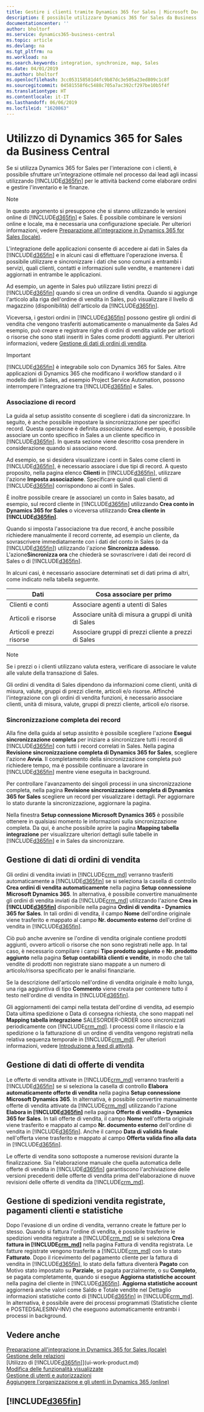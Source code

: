 ```yaml
---
title: Gestire i clienti tramite Dynamics 365 for Sales | Microsoft Docs
description: È possibile utilizzare Dynamics 365 for Sales da Business Central per mappare i dati e sfruttare l'integrazione ottimale e la sincronizzazione nel processo dai lead agli incassi.
documentationcenter: ''
author: bholtorf
ms.service: dynamics365-business-central
ms.topic: article
ms.devlang: na
ms.tgt_pltfrm: na
ms.workload: na
ms.search.keywords: integration, synchronize, map, Sales
ms.date: 04/01/2019
ms.author: bholtorf
ms.openlocfilehash: 3cc053158581d4fc9b87dc3e505a23ed809c1c8f
ms.sourcegitcommit: 04581558f6c5488c705a7ac392cf297be10b5f4f
ms.translationtype: HT
ms.contentlocale: it-IT
ms.lasthandoff: 06/06/2019
ms.locfileid: "1620863"
---
```

# <a name="using-dynamics-365-for-sales-from-business-central"></a>Utilizzo di Dynamics 365 for Sales da Business Central
Se si utilizza Dynamics 365 for Sales per l'interazione con i clienti, è possibile sfruttare un'integrazione ottimale nel processo dai lead agli incassi utilizzando [!INCLUDE[d365fin](includes/d365fin_md.md)] per le attività backend come elaborare ordini e gestire l'inventario e le finanze.

> [!NOTE]
> In questo argomento si presuppone che si stanno utilizzando le versioni online di [!INCLUDE[d365fin](includes/d365fin_md.md)] e Sales. È possibile combinare le versioni online e locale, ma è necessaria una configurazione speciale. Per ulteriori informazioni, vedere [Preparazione all'integrazione in Dynamics 365 for Sales (locale)](/dynamics365/business-central/dev-itpro/administration/prepare-dynamics-365-for-sales-for-integration).

L'integrazione delle applicazioni consente di accedere ai dati in Sales da [!INCLUDE[d365fin](includes/d365fin_md.md)] e in alcuni casi di effettuare l'operazione inversa. È possibile utilizzare e sincronizzare i dati che sono comuni a entrambi i servizi, quali clienti, contatti e informazioni sulle vendite, e mantenere i dati aggiornati in entrambe le applicazioni.  

Ad esempio, un agente in Sales può utilizzare listini prezzi di [!INCLUDE[d365fin](includes/d365fin_md.md)] quando si crea un ordine di vendita. Quando si aggiunge l'articolo alla riga dell'ordine di vendita in Sales, può visualizzare il livello di magazzino (disponibilità) dell'articolo da [!INCLUDE[d365fin](includes/d365fin_md.md)].

Viceversa, i gestori ordini in [!INCLUDE[d365fin](includes/d365fin_md.md)] possono gestire gli ordini di vendita che vengono trasferiti automaticamente o manualmente da Sales Ad esempio, può creare e registrare righe di ordini di vendita valide per articoli o risorse che sono stati inseriti in Sales come prodotti aggiunti. Per ulteriori informazioni, vedere [Gestione di dati di ordini di vendita](marketing-integrate-dynamicscrm.md#handling-sales-order-data).

> [!IMPORTANT]  
> [!INCLUDE[d365fin](includes/d365fin_md.md)] è integrabile solo con Dynamics 365 for Sales. Altre applicazioni di Dynamics 365 che modificano il workflow standard o il modello dati in Sales, ad esempio Project Service Automation, possono interrompere l'integrazione tra [!INCLUDE[d365fin](includes/d365fin_md.md)] e Sales.

### <a name="coupling-records"></a>Associazione di record
La guida al setup assistito consente di scegliere i dati da sincronizzare. In seguito, è anche possibile impostare la sincronizzazione per specifici record. Questa operazione è definita *associazione*. Ad esempio, è possibile associare un conto specifico in Sales a un cliente specifico in [!INCLUDE[d365fin](includes/d365fin_md.md)]. In questa sezione viene descritto cosa prendere in considerazione quando si associano record.

Ad esempio, se si desidera visualizzare i conti in Sales come clienti in [!INCLUDE[d365fin](includes/d365fin_md.md)], è necessario associare i due tipi di record. A questo proposito, nella pagina elenco **Clienti** in [!INCLUDE[d365fin](includes/d365fin_md.md)], utilizzare l'azione **Imposta associazione**. Specificare quindi quali clienti di [!INCLUDE[d365fin](includes/d365fin_md.md)] corrispondono ai conti in Sales.

È inoltre possibile creare (e associare) un conto in Sales basato, ad esempio, sul record cliente in [!INCLUDE[d365fin](includes/d365fin_md.md)] utilizzando **Crea conto in Dynamics 365 for Sales** o viceversa utilizzando **Crea cliente in [!INCLUDE[d365fin](includes/d365fin_md.md)]**.

Quando si imposta l'associazione tra due record, è anche possibile richiedere manualmente il record corrente, ad esempio un cliente, da sovrascrivere immediatamente con i dati del conto in Sales (o da [!INCLUDE[d365fin](includes/d365fin_md.md)]) utilizzando l'azione **Sincronizza adesso**. L'azione**Sincronizza ora** che chiederà se sovrascrivere i dati dei record di Sales o di  [!INCLUDE[d365fin](includes/d365fin_md.md)].

In alcuni casi, è necessario associare determinati set di dati prima di altri, come indicato nella tabella seguente.

|Dati|Cosa associare per primo|
|-----|----|
|Clienti e conti|Associare agenti a utenti di Sales|
|Articoli e risorse|Associare unità di misura a gruppi di unità di Sales|
|Articoli e prezzi risorse|Associare gruppi di prezzi cliente a prezzi di Sales|

> [!NOTE]  
> Se i prezzi o i clienti utilizzano valuta estera, verificare di associare le valute alle valute della transazione di Sales.

Gli ordini di vendita di Sales dipendono da informazioni come clienti, unità di misura, valute, gruppi di prezzi cliente, articoli e/o risorse. Affinché l'integrazione con gli ordini di vendita funzioni, è necessario associare clienti, unità di misura, valute, gruppi di prezzi cliente, articoli e/o risorse.

### <a name="fully-synchronizing-records"></a>Sincronizzazione completa dei record
Alla fine della guida al setup assistito è possibile scegliere l'azione **Esegui sincronizzazione completa** per iniziare a sincronizzare tutti i record di [!INCLUDE[d365fin](includes/d365fin_md.md)] con tutti i record correlati in Sales. Nella pagina **Revisione sincronizzazione completa di Dynamics 365 for Sales**, scegliere l'azione **Avvia**. Il completamento della sincronizzazione completa può richiedere tempo, ma è possibile continuare a lavorare in [!INCLUDE[d365fin](includes/d365fin_md.md)] mentre viene eseguita in background.

Per controllare l'avanzamento dei singoli processi in una sincronizzazione completa, nella pagina **Revisione sincronizzazione completa di Dynamics 365 for Sales** scegliere un record per visualizzare i dettagli. Per aggiornare lo stato durante la sincronizzazione, aggiornare la pagina.

Nella finestra **Setup connessione Microsoft Dynamics 365** è possibile ottenere in qualsiasi momento le informazioni sulla sincronizzazione completa. Da qui, è anche possibile aprire la pagina **Mapping tabella integrazione** per visualizzare ulteriori dettagli sulle tabelle in [!INCLUDE[d365fin](includes/d365fin_md.md)] e in Sales da sincronizzare.

## <a name="handling-sales-order-data"></a>Gestione di dati di ordini di vendita
Gli ordini di vendita inviati in [!INCLUDE[crm_md](includes/crm_md.md)] verranno trasferiti automaticamente a [!INCLUDE[d365fin](includes/d365fin_md.md)] se si seleziona la casella di controllo **Crea ordini di vendita automaticamente** nella pagina **Setup connessione Microsoft Dynamics 365**.
In alternativa, è possibile convertire manualmente gli ordini di vendita inviati da [!INCLUDE[crm_md](includes/crm_md.md)] utilizzando l'azione **Crea in [!INCLUDE[d365fin](includes/d365fin_md.md)]** disponibile nella pagina **Ordini di vendita - Dynamics 365 for Sales**.
In tali ordini di vendita, il campo **Nome** dell'ordine originale viene trasferito e mappato al campo **Nr. documento esterno** dell'ordine di vendita in [!INCLUDE[d365fin](includes/d365fin_md.md)].

Ciò può anche avvenire se l'ordine di vendita originale contiene prodotti aggiunti, ovvero articoli o risorse che non sono registrati nelle app. In tal caso, è necessario compilare i campi **Tipo prodotto aggiunto** e **Nr. prodotto aggiunto** nella pagina **Setup contabilità clienti e vendite**, in modo che tali vendite di prodotti non registrate siano mappate a un numero di articolo/risorsa specificato per le analisi finanziarie.

Se la descrizione dell'articolo nell'ordine di vendita originale è molto lunga, una riga aggiuntiva di tipo **Commento** viene creata per contenere tutto il testo nell'ordine di vendita in [!INCLUDE[d365fin](includes/d365fin_md.md)].

Gli aggiornamenti dei campi nella testata dell'ordine di vendita, ad esempio Data ultima spedizione o Data di consegna richiesta, che sono mappati nel **Mapping tabella integrazione** SALESORDER-ORDER sono sincronizzati periodicamente con [!INCLUDE[crm_md](includes/crm_md.md)]. I processi come il rilascio e la spedizione o la fatturazione di un ordine di vendita vengono registrati nella relativa sequenza temporale in [!INCLUDE[crm_md](includes/crm_md.md)]. Per ulteriori informazioni, vedere [Introduzione a feed di attività](https://docs.microsoft.com/en-us/dynamics365/customer-engagement/developer/introduction-activity-feeds).

## <a name="handling-sales-quotes-data"></a>Gestione di dati di offerte di vendita
Le offerte di vendita attivate in [!INCLUDE[crm_md](includes/crm_md.md)] verranno trasferiti a [!INCLUDE[d365fin](includes/d365fin_md.md)] se si seleziona la casella di controllo **Elabora automaticamente offerte di vendita** nella pagina **Setup connessione Microsoft Dynamics 365**.
In alternativa, è possibile convertire manualmente offerte di vendita attivate da [!INCLUDE[crm_md](includes/crm_md.md)] utilizzando l'azione **Elabora in [!INCLUDE[d365fin](includes/d365fin_md.md)]** nella pagina **Offerte di vendita - Dynamics 365 for Sales**.
In tali offerte di vendita, il campo **Nome** nell'offerta originale viene trasferito e mappato al campo **Nr. documento esterno** dell'ordine di vendita in [!INCLUDE[d365fin](includes/d365fin_md.md)]. Anche il campo **Data di validità finale** nell'offerta viene trasferito e mappato al campo **Offerta valida fino alla data** in [!INCLUDE[d365fin](includes/d365fin_md.md)].  

Le offerte di vendita sono sottoposte a numerose revisioni durante la finalizzazione. Sia l'elaborazione manuale che quella automatica delle offerte di vendita in [!INCLUDE[d365fin](includes/d365fin_md.md)] garantiscono l'archiviazione delle versioni precedenti delle offerte di vendita prima dell'elaborazione di nuove revisioni delle offerte di vendita da [!INCLUDE[crm_md](includes/crm_md.md)]. 

## <a name="handling-posted-sales-invoices-customer-payments-and-statistics"></a>Gestione di spedizioni vendita registrate, pagamenti clienti e statistiche
Dopo l'evasione di un ordine di vendita, verranno create le fatture per lo stesso. Quando si fattura l'ordine di vendita, è possibile trasferire le spedizioni vendita registrate a [!INCLUDE[crm_md](includes/crm_md.md)] se si seleziona **Crea fattura in [!INCLUDE[crm_md](includes/crm_md.md)]** nella pagina Fattura di vendita registrata. Le fatture registrate vengono trasferite a [!INCLUDE[crm_md](includes/crm_md.md)] con lo stato **Fatturato**. Dopo il ricevimento del pagamento cliente per la fattura di vendita in [!INCLUDE[d365fin](includes/d365fin_md.md)], lo stato della fattura diventerà **Pagato** con Motivo stato impostato su **Parziale**, se pagata parzialmente, o su **Completo**, se pagata completamente, quando si esegue **Aggiorna statistiche account** nella pagina del cliente in [!INCLUDE[d365fin](includes/d365fin_md.md)]. **Aggiorna statistiche account** aggiornerà anche valori come Saldo e Totale vendite nel Dettaglio informazioni statistiche conto di [!INCLUDE[d365fin](includes/d365fin_md.md)] in [!INCLUDE[crm_md](includes/crm_md.md)].
In alternativa, è possibile avere dei processi programmati (Statistiche cliente e POSTEDSALESINV-INV) che eseguono automaticamente entrambi i processi in background. 

## <a name="see-also"></a>Vedere anche
[Preparazione all'integrazione in Dynamics 365 for Sales (locale)](/dynamics365/business-central/dev-itpro/administration/prepare-dynamics-365-for-sales-for-integration)  
[Gestione delle relazioni](marketing-relationship-management.md)  
[Utilizzo di [!INCLUDE[d365fin](includes/d365fin_md.md)]](ui-work-product.md)  
[Modifica delle funzionalità visualizzate](ui-experiences.md)  
[Gestione di utenti e autorizzazioni](ui-how-users-permissions.md)    
[Aggiungere l'organizzazione e gli utenti in Dynamics 365 (online)](/dynamics365/customer-engagement/admin/onboard-your-organization-and-users-to-dynamics-365-online)  

## [!INCLUDE[d365fin](includes/free_trial_md.md)]  
